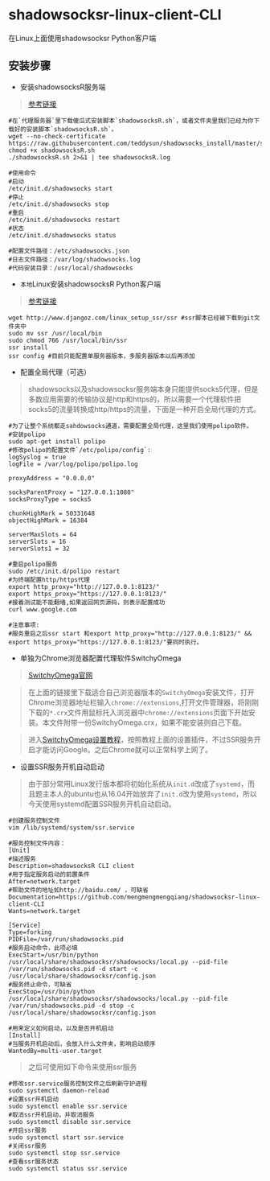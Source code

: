 # shadowsocksr-linux-client-CLI
在Linux上面使用shadowsocksr Python客户端

## 安装步骤

* 安装shadowsocksR服务端

> [参考链接](https://shadowsocks.be/9.html)

    #在`代理服务器`里下载傻瓜式安装脚本`shadowsocksR.sh`，或者文件夹里我们已经为你下载好的安装脚本`shadowsocksR.sh`。
    wget --no-check-certificate https://raw.githubusercontent.com/teddysun/shadowsocks_install/master/shadowsocksR.sh
    chmod +x shadowsocksR.sh
    ./shadowsocksR.sh 2>&1 | tee shadowsocksR.log

    #使用命令
    #启动
    /etc/init.d/shadowsocks start
    #停止
    /etc/init.d/shadowsocks stop
    #重启
    /etc/init.d/shadowsocks restart
    #状态
    /etc/init.d/shadowsocks status

    #配置文件路径：/etc/shadowsocks.json
    #日志文件路径：/var/log/shadowsocks.log
    #代码安装目录：/usr/local/shadowsocks

* `本地`Linux安装shadowsocksR Python客户端

> [参考链接](https://www.djangoz.com/2017/08/16/linux_setup_ssr/)

    wget http://www.djangoz.com/linux_setup_ssr/ssr #ssr脚本已经被下载到git文件夹中
    sudo mv ssr /usr/local/bin
    sudo chmod 766 /usr/local/bin/ssr
    ssr install
    ssr config #目前只能配置单服务器版本，多服务器版本以后再添加

* 配置全局代理（可选）
	
> shadowsocks以及shadowsocksr服务端本身只能提供socks5代理，但是多数应用需要的传输协议是http和https的，所以需要一个代理软件把socks5的流量转换成http/https的流量，下面是一种开启全局代理的方式。

    #为了让整个系统都走sahdowsocks通道，需要配置全局代理，这里我们使用polipo软件。
    #安装polipo
    sudo apt-get install polipo
    #修改polipo的配置文件`/etc/polipo/config`:
    logSyslog = true
    logFile = /var/log/polipo/polipo.log

    proxyAddress = "0.0.0.0"

    socksParentProxy = "127.0.0.1:1080"
    socksProxyType = socks5

    chunkHighMark = 50331648
    objectHighMark = 16384

    serverMaxSlots = 64
    serverSlots = 16
    serverSlots1 = 32

    #重启polipo服务
    sudo /etc/init.d/polipo restart
    #为终端配置http/https代理
    export http_proxy="http://127.0.0.1:8123/"
    export https_proxy="https://127.0.0.1:8123/"
    #接着测试能不能翻墙,如果返回网页源码，则表示配置成功
    curl www.google.com

    #注意事项:
    #服务重启之后ssr start 和export http_proxy="http://127.0.0.1:8123/" && export https_proxy="https://127.0.0.1:8123/"要同时执行。

* 单独为Chrome浏览器配置代理软件SwitchyOmega

> [SwitchyOmega官网](https://www.switchyomega.com)

> 在上面的链接里下载适合自己浏览器版本的`SwitchyOmega`安装文件，打开Chrome浏览器地址栏输入`chrome://extensions`,打开文件管理器，将刚刚下载的`*.crx`文件用鼠标托入浏览器中`chrome://extensions`页面下开始安装。本文件附带一份SwitchyOmega.crx，如果不能安装则自己下载。

> 进入[SwitchyOmega设置教程](https://www.switchyomega.com/settings.html)，按照教程上面的设置插件，不过SSR服务开启才能访问Google。之后Chrome就可以正常科学上网了。

* 设置SSR服务开机自动启动

> 由于部分常用Linux发行版本都将初始化系统从`init.d`改成了`systemd`，而且题主本人的ubuntu也从16.04开始放弃了`init.d`改为使用`systemd`，所以今天使用systemd配置SSR服务开机自动启动。

    #创建服务控制文件
    vim /lib/systemd/system/ssr.service
    
    #服务控制文件内容：
    [Unit]
    #描述服务
    Description=shadowsocksR CLI client
    #用于指定服务启动的前置条件 
    After=network.target
    #帮助文件的地址如http://baidu.com/ ，可缺省
    Documentation=https://github.com/mengmengmengqiang/shadowsocksr-linux-client-CLI
    Wants=network.target

    [Service]
    Type=forking
    PIDFile=/var/run/shadowsocks.pid
    #服务启动命令，此项必填
    ExecStart=/usr/bin/python /usr/local/share/shadowsocksr/shadowsocks/local.py --pid-file /var/run/shadowsocks.pid -d start -c /usr/local/share/shadowsocksr/config.json
    #服务终止命令，可缺省
    ExecStop=/usr/bin/python /usr/local/share/shadowsocksr/shadowsocks/local.py --pid-file /var/run/shadowsocks.pid -d stop -c /usr/local/share/shadowsocksr/config.json
    
    #用来定义如何启动，以及是否开机启动
    [Install]
    #当服务开机启动后，会放入什么文件夹，影响启动顺序
    WantedBy=multi-user.target

> 之后可使用如下命令来使用ssr服务

    #修改ssr.service服务控制文件之后刷新守护进程
    sudo systemctl daemon-reload
    #设置ssr开机启动
    sudo systemctl enable ssr.service
    #取消ssr开机启动，并取消服务
    sudo systemctl disable ssr.service
    #开启ssr服务
    sudo systemctl start ssr.service
    #关闭ssr服务
    sudo systemctl stop ssr.service
    #查看ssr服务状态
    sudo systemctl status ssr.service
